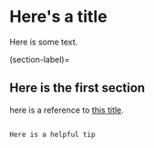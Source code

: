 # Here's a title

Here is some text.

(section-label)=
## Here is the first section

here is a reference to [this title](section-label).


```{tip}

Here is a helpful tip
```